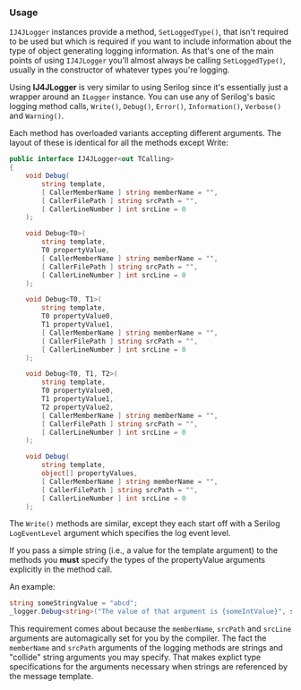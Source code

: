 ### Usage

`IJ4JLogger` instances provide a method, `SetLoggedType()`, that isn't 
required to be used but which is required if you want to include information
about the type of object generating logging information. As that's one of
the main points of using `IJ4JLogger` you'll almost always be calling 
`SetLoggedType()`, usually in the constructor of whatever types you're logging.

Using **IJ4JLogger** is very similar to using Serilog since it's essentially 
just a wrapper around an `ILogger` instance. You can use any of Serilog's 
basic logging method calls, `Write()`, `Debug()`, `Error()`, `Information()`, 
`Verbose()` and `Warning()`.

Each method has overloaded variants accepting different arguments. The layout of 
these is identical for all the methods except Write:

```csharp
public interface IJ4JLogger<out TCalling>
{
    void Debug(
        string template,
        [ CallerMemberName ] string memberName = "",
        [ CallerFilePath ] string srcPath = "",
        [ CallerLineNumber ] int srcLine = 0
    );

    void Debug<T0>(
        string template,
        T0 propertyValue,
        [ CallerMemberName ] string memberName = "",
        [ CallerFilePath ] string srcPath = "",
        [ CallerLineNumber ] int srcLine = 0
    );

    void Debug<T0, T1>(
        string template,
        T0 propertyValue0,
        T1 propertyValue1,
        [ CallerMemberName ] string memberName = "",
        [ CallerFilePath ] string srcPath = "",
        [ CallerLineNumber ] int srcLine = 0
    );

    void Debug<T0, T1, T2>(
        string template,
        T0 propertyValue0,
        T1 propertyValue1,
        T2 propertyValue2,
        [ CallerMemberName ] string memberName = "",
        [ CallerFilePath ] string srcPath = "",
        [ CallerLineNumber ] int srcLine = 0
    );

    void Debug(
        string template,
        object[] propertyValues,
        [ CallerMemberName ] string memberName = "",
        [ CallerFilePath ] string srcPath = "",
        [ CallerLineNumber ] int srcLine = 0
    );
```

The `Write()` methods are similar, except they each start off with a Serilog 
`LogEventLevel` argument which specifies the log event level.

If you pass a simple string (i.e., a value for the template argument) to the 
methods you **must** specify the types of the propertyValue arguments explicitly 
in the method call. 

An example:

```csharp
string someStringValue = "abcd";
_logger.Debug<string>("The value of that argument is {someIntValue}", someStringValue);
```
This requirement comes about because the `memberName`, `srcPath` and `srcLine` 
arguments are automagically set for you by the compiler. The fact the 
`memberName` and `srcPath` arguments of the logging methods are strings and
"collide" string arguments you may specify. That makes explict type 
specifications for the arguments necessary when strings are referenced by the 
message template.